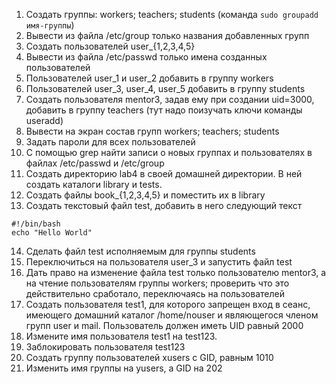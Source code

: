 1) Создать группы: workers; teachers; students (команда ```sudo groupadd имя-группы```)
2) Вывести из файла /etc/group только названия добавленных групп
3) Создать пользователей user_{1,2,3,4,5}
4) Вывести из файла /etc/passwd только имена созданных пользователей
5) Пользователей user_1 и user_2 добавить в группу workers
6) Пользователей user_3, user_4, user_5 добавить в группу students
7) Создать пользователя mentor3, задав ему при создании uid=3000, добавить в группу teachers (тут надо поизучать ключи команды useradd)
8) Вывести на экран состав групп workers; teachers; students
9) Задать пароли для всех пользователей
10) С помощью grep найти записи о новых группах и пользователях в файлах /etc/passwd и /etc/group
11) Создать директорию lab4 в своей домашней директории. В ней создать каталоги library и tests.
12) Создать файлы book_{1,2,3,4,5} и поместить их в library
13) Создать текстовый файл test, добавить в него следующий текст
```
#!/bin/bash
echo "Hello World"
```
14) Сделать файл test исполняемым для группы students
15) Переключиться на пользователя user_3 и запустить файл test
16) Дать право на изменение файла test только пользователю mentor3, а на чтение пользователям группы workers; проверить что это действительно сработало, переключаясь на пользователей
17) Создать пользователя test1, для которого запрещен вход в сеанс, имеющего домашний каталог /home/nouser и являющегося членом групп user и mail. Пользователь должен иметь UID равный 2000
18) Измените имя пользователя test1 на test123.
19) Заблокировать пользователя test123
20) Создать группу пользователей xusers с GID, равным 1010
21) Изменить имя группы на yusers, а GID на 202
